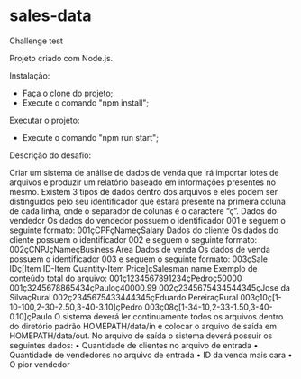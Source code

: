 # sales-data
Challenge test

Projeto criado com Node.js.

Instalação:
- Faça o clone do projeto;
- Execute o comando "npm install";

Executar o projeto:
- Execute o comando "npm run start";

Descrição do desafio:

Criar um sistema de análise de dados de venda que irá importar lotes de arquivos e produzir um relatório baseado em informações presentes no mesmo. Existem 3 tipos de dados dentro dos arquivos e eles podem ser distinguidos pelo seu identificador que estará presente na primeira coluna de cada linha, onde o separador de colunas é o caractere “ç”. 
Dados do vendedor Os dados do vendedor possuem o identificador 001 e seguem o seguinte formato: 001çCPFçNameçSalary 
Dados do cliente Os dados do cliente possuem o identificador 002 e seguem o seguinte formato: 002çCNPJçNameçBusiness Area 
Dados de venda Os dados de venda possuem o identificador 003 e seguem o seguinte formato: 003çSale IDç[Item ID-Item Quantity-Item Price]çSalesman name 
Exemplo de conteúdo total do arquivo: 001ç1234567891234çPedroç50000 001ç3245678865434çPauloç40000.99 002ç2345675434544345çJose da SilvaçRural 002ç2345675433444345çEduardo PereiraçRural 003ç10ç[1-10-100,2-30-2.50,3-40-3.10]çPedro 003ç08ç[1-34-10,2-33-1.50,3-40-0.10]çPaulo 
O sistema deverá ler continuamente todos os arquivos dentro do diretório padrão HOMEPATH/data/in e colocar o arquivo de saída em HOMEPATH/data/out. No arquivo de saída o sistema deverá possuir os seguintes dados: 
• Quantidade de clientes no arquivo de entrada 
• Quantidade de vendedores no arquivo de entrada 
• ID da venda mais cara 
• O pior vendedor 
